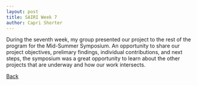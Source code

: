 ```yaml
---
layout: post
title: SAIRI Week 7
author: Capri Shorter
---
```


During the seventh week, my group presented our project to the rest of the program for the Mid-Summer Symposium. 
An opportunity to share our project objectives, prelimary findings, individual contributions, and next steps, 
the symposium was a great opportunity to learn about the other projects that are underway and how our work intersects.  



[Back](./)
